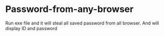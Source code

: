 # Password-from-any-browser
Run exe file and it will steal all saved password from all browser. And will display ID and password
